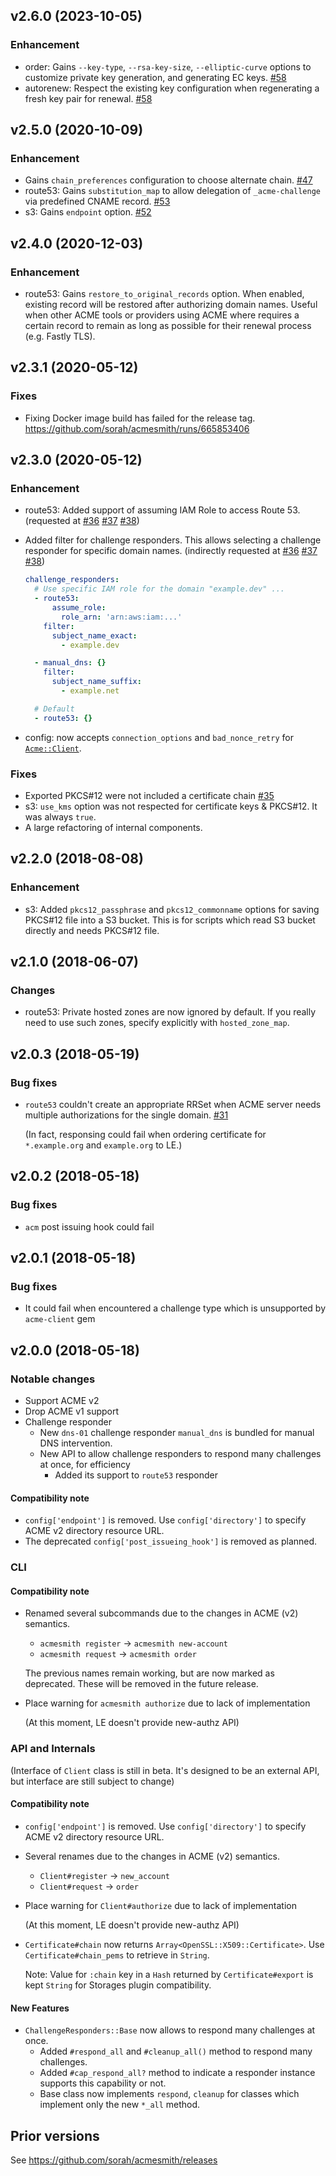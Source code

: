 ## v2.6.0 (2023-10-05)

### Enhancement

- order: Gains `--key-type`, `--rsa-key-size`, `--elliptic-curve` options to customize private key generation, and generating EC keys. [#58](https://github.com/sorah/acmesmith/pull/58)
- autorenew: Respect the existing key configuration when regenerating a fresh key pair for renewal.  [#58](https://github.com/sorah/acmesmith/pull/58)

## v2.5.0 (2020-10-09)

### Enhancement

- Gains `chain_preferences` configuration to choose alternate chain. [#47](https://github.com/sorah/acmesmith/pull/47)
- route53: Gains `substitution_map` to allow delegation of `_acme-challenge` via predefined CNAME record. [#53](https://github.com/sorah/acmesmith/pull/53)
- s3: Gains `endpoint` option. [#52](https://github.com/sorah/acmesmith/pull/52)

## v2.4.0 (2020-12-03)

### Enhancement

- route53: Gains `restore_to_original_records` option. When enabled, existing record will be restored after authorizing domain names. Useful when other ACME tools or providers using ACME where requires a certain record to remain as long as possible for their renewal process (e.g. Fastly TLS).

## v2.3.1 (2020-05-12)

### Fixes

- Fixing Docker image build has failed for the release tag. https://github.com/sorah/acmesmith/runs/665853406

## v2.3.0 (2020-05-12)

### Enhancement

- route53: Added support of assuming IAM Role to access Route 53. (requested at [#36](https://github.com/sorah/acmesmith/issues/36) [#37](https://github.com/sorah/acmesmith/pull/37) [#38](https://github.com/sorah/acmesmith/issues/36))

- Added filter for challenge responders. This allows selecting a challenge responder for specific domain names. (indirectly requested at [#36](https://github.com/sorah/acmesmith/issues/36) [#37](https://github.com/sorah/acmesmith/pull/37) [#38](https://github.com/sorah/acmesmith/issues/36))

  ```yaml
  challenge_responders:
    # Use specific IAM role for the domain "example.dev" ...
    - route53:
        assume_role:
          role_arn: 'arn:aws:iam:...'
      filter:
        subject_name_exact:
          - example.dev

    - manual_dns: {}
      filter:
        subject_name_suffix:
          - example.net

    # Default
    - route53: {}
  ```

- config: now accepts `connection_options` and `bad_nonce_retry` for [`Acme::Client`](https://github.com/unixcharles/acme-client).

### Fixes

- Exported PKCS#12 were not included a certificate chain [#35](https://github.com/sorah/acmesmith/pulls/35)
- s3: `use_kms` option was not respected for certificate keys & PKCS#12. It was always `true`.
- A large refactoring of internal components.

## v2.2.0 (2018-08-08)

### Enhancement

- s3: Added `pkcs12_passphrase` and `pkcs12_commonname` options for saving PKCS#12 file into a S3 bucket. This is for scripts which read S3 bucket directly and needs PKCS#12 file.

## v2.1.0 (2018-06-07)

### Changes

- route53: Private hosted zones are now ignored by default. If you really need to use such zones, specify explicitly with `hosted_zone_map`.

## v2.0.3 (2018-05-19)

### Bug fixes

- `route53` couldn't create an appropriate RRSet when ACME server needs multiple authorizations for the single domain.  [#31](https://github.com/sorah/acmesmith/issues/31)

  (In fact, responsing could fail when ordering certificate for `*.example.org` and `example.org` to LE.)

## v2.0.2 (2018-05-18)

### Bug fixes

- `acm` post issuing hook could fail

## v2.0.1 (2018-05-18)

### Bug fixes

- It could fail when encountered a challenge type which is unsupported by `acme-client` gem

## v2.0.0 (2018-05-18)

### Notable changes

- Support ACME v2
- Drop ACME v1 support
- Challenge responder
  - New `dns-01` challenge responder `manual_dns` is bundled for manual DNS intervention.
  - New API to allow challenge responders to respond many challenges at once, for efficiency
    - Added its support to `route53` responder 

#### Compatibility note

- `config['endpoint']` is removed. Use `config['directory']` to specify ACME v2 directory resource URL.
- The deprecated `config['post_issueing_hook']` is removed as planned.

### CLI

#### Compatibility note

- Renamed several subcommands due to the changes in ACME (v2) semantics.

  - `acmesmith register` -> `acmesmith new-account`
  - `acmesmith request` -> `acmesmith order`

  The previous names remain working, but are now marked as deprecated. These will be removed in the future release.

- Place warning for `acmesmith authorize` due to lack of implementation

  (At this moment, LE doesn't provide new-authz API)

### API and Internals

(Interface of `Client` class is still in beta. It's designed to be an external API, but interface are still subject to change)

#### Compatibility note

- `config['endpoint']` is removed. Use `config['directory']` to specify ACME v2 directory resource URL.
- Several renames due to the changes in ACME (v2) semantics.

  - `Client#register` -> `new_account`
  - `Client#request` -> `order`

- Place warning for `Client#authorize` due to lack of implementation

  (At this moment, LE doesn't provide new-authz API)

- `Certificate#chain` now returns `Array<OpenSSL::X509::Certificate>`. Use `Certificate#chain_pems` to retrieve in `String`.

  Note: Value for `:chain` key in a `Hash` returned by `Certificate#export` is kept `String` for Storages plugin compatibility.

#### New Features

- `ChallengeResponders::Base` now allows to respond many challenges at once.
  - Added `#respond_all` and `#cleanup_all()` method to respond many challenges.
  - Added `#cap_respond_all?` method to indicate a responder instance supports this capability or not.
  - Base class now implements `respond`, `cleanup` for classes which implement only the new `*_all` method.



## Prior versions

See https://github.com/sorah/acmesmith/releases

